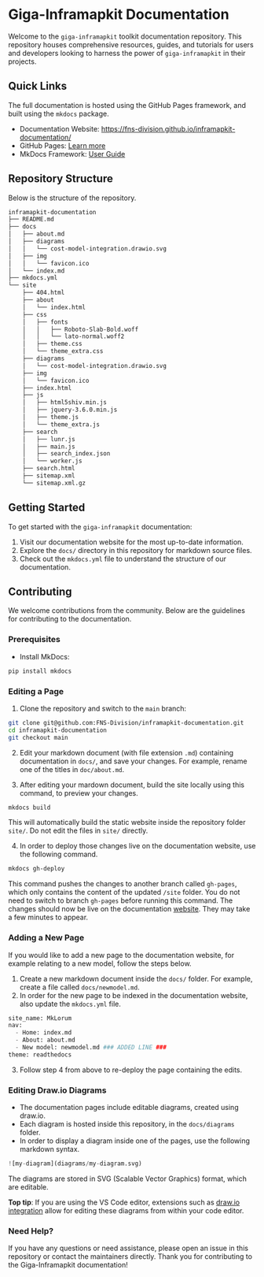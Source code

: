# Giga-Inframapkit Documentation

Welcome to the `giga-inframapkit` toolkit documentation repository. This repository houses comprehensive resources, guides, and tutorials for users and developers looking to harness the power of `giga-inframapkit` in their projects.

## Quick Links

The full documentation is hosted using the GitHub Pages framework, and built using the `mkdocs` package.

- Documentation Website: https://fns-division.github.io/inframapkit-documentation/
- GitHub Pages: [Learn more](https://pages.github.com/)
- MkDocs Framework: [User Guide](https://www.mkdocs.org/user-guide/)

## Repository Structure

Below is the structure of the repository.

```sh
inframapkit-documentation
├── README.md
├── docs
│   ├── about.md
│   ├── diagrams
│   │   └── cost-model-integration.drawio.svg
│   ├── img
│   │   └── favicon.ico
│   └── index.md
├── mkdocs.yml
└── site
    ├── 404.html
    ├── about
    │   └── index.html
    ├── css
    │   ├── fonts
    │   │   ├── Roboto-Slab-Bold.woff
    │   │   └── lato-normal.woff2
    │   ├── theme.css
    │   └── theme_extra.css
    ├── diagrams
    │   └── cost-model-integration.drawio.svg
    ├── img
    │   └── favicon.ico
    ├── index.html
    ├── js
    │   ├── html5shiv.min.js
    │   ├── jquery-3.6.0.min.js
    │   ├── theme.js
    │   └── theme_extra.js
    ├── search
    │   ├── lunr.js
    │   ├── main.js
    │   ├── search_index.json
    │   └── worker.js
    ├── search.html
    ├── sitemap.xml
    └── sitemap.xml.gz
```
 
## Getting Started

To get started with the `giga-inframapkit` documentation:

1. Visit our documentation website for the most up-to-date information.
2. Explore the `docs/` directory in this repository for markdown source files.
3. Check out the `mkdocs.yml` file to understand the structure of our documentation.

## Contributing

We welcome contributions from the community. Below are the guidelines for contributing to the documentation.

### Prerequisites

- Install MkDocs:

```sh
pip install mkdocs
```

### Editing a Page

1. Clone the repository and switch to the `main` branch:

```sh
git clone git@github.com:FNS-Division/inframapkit-documentation.git
cd inframapkit-documentation
git checkout main
```

2. Edit your markdown document (with file extension `.md`) containing documentation in `docs/`, and save your changes. For example, rename one of the titles in `doc/about.md`.

3. After editing your mardown document, build the site locally using this command, to preview your changes.

```sh
mkdocs build
```

This will automatically build the static website inside the repository folder `site/`. Do not edit the files in `site/` directly.

4. In order to deploy those changes live on the documentation website, use the following command.

```sh
mkdocs gh-deploy
```

This command pushes the changes to another branch called `gh-pages`, which only contains the content of the updated `/site` folder. You do not need to switch to branch `gh-pages` before running this command. The changes should now be live on the documentation [website](https://fns-division.github.io/inframapkit-documentation/). They may take a few minutes to appear.


### Adding a New Page

If you would like to add a new page to the documentation website, for example relating to a new model, follow the steps below.

1. Create a new markdown document inside the `docs/` folder. For example, create a file called `docs/newmodel.md`.
2. In order for the new page to be indexed in the documentation website, also update the `mkdocs.yml` file.

```python
site_name: MkLorum
nav:
  - Home: index.md
  - About: about.md
  - New model: newmodel.md ### ADDED LINE ###
theme: readthedocs
```

3. Follow step 4 from above to re-deploy the page containing the edits.

### Editing Draw.io Diagrams

- The documentation pages include editable diagrams, created using draw.io.
- Each diagram is hosted inside this repository, in the `docs/diagrams` folder.
- In order to display a diagram inside one of the pages, use the following markdown syntax.

```python
![my-diagram](diagrams/my-diagram.svg)
```

The diagrams are stored in SVG (Scalable Vector Graphics) format, which are editable.

**Top tip**: If you are using the VS Code editor, extensions such as [draw.io integration](https://marketplace.visualstudio.com/items?itemName=hediet.vscode-drawio) allow for editing these diagrams from within your code editor.

### Need Help?

If you have any questions or need assistance, please open an issue in this repository or contact the maintainers directly.
Thank you for contributing to the Giga-Inframapkit documentation!

